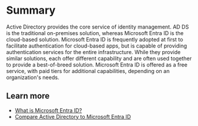 # Summary

Active Directory provides the core service of identity management. AD DS is the traditional on-premises solution, whereas Microsoft Entra ID is the cloud-based solution. Microsoft Entra ID is frequently adopted at first to facilitate authentication for cloud-based apps, but is capable of providing authentication services for the entire infrastructure. While they provide similar solutions, each offer different capability and are often used together to provide a best-of-breed solution. Microsoft Entra ID is offered as a free service, with paid tiers for additional capabilities, depending on an organization's needs.

## Learn more
- [What is Microsoft Entra ID?](https://learn.microsoft.com/en-us/azure/active-directory/fundamentals/active-directory-whatis)
- [Compare Active Directory to Microsoft Entra ID](https://learn.microsoft.com/en-us/azurse/active-directory/fundamentals/active-directory-compare-azure-ad-to-ad)